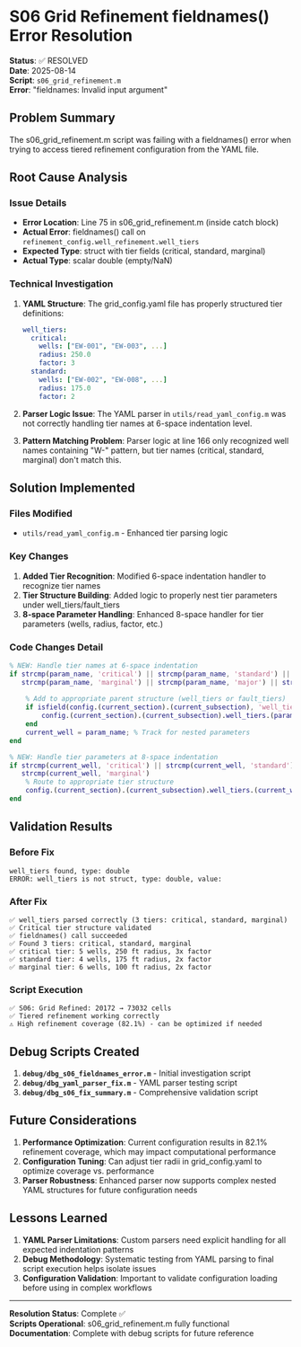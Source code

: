 # S06 Grid Refinement fieldnames() Error Resolution

**Status**: ✅ RESOLVED  
**Date**: 2025-08-14  
**Script**: `s06_grid_refinement.m`  
**Error**: "fieldnames: Invalid input argument"

## Problem Summary

The s06_grid_refinement.m script was failing with a fieldnames() error when trying to access tiered refinement configuration from the YAML file.

## Root Cause Analysis

### Issue Details
- **Error Location**: Line 75 in s06_grid_refinement.m (inside catch block)
- **Actual Error**: fieldnames() call on `refinement_config.well_refinement.well_tiers`
- **Expected Type**: struct with tier fields (critical, standard, marginal)
- **Actual Type**: scalar double (empty/NaN)

### Technical Investigation
1. **YAML Structure**: The grid_config.yaml file has properly structured tier definitions:
   ```yaml
   well_tiers:
     critical:
       wells: ["EW-001", "EW-003", ...]
       radius: 250.0
       factor: 3
     standard:
       wells: ["EW-002", "EW-008", ...]
       radius: 175.0
       factor: 2
   ```

2. **Parser Logic Issue**: The YAML parser in `utils/read_yaml_config.m` was not correctly handling tier names at 6-space indentation level.

3. **Pattern Matching Problem**: Parser logic at line 166 only recognized well names containing "W-" pattern, but tier names (critical, standard, marginal) don't match this.

## Solution Implemented

### Files Modified
- `utils/read_yaml_config.m` - Enhanced tier parsing logic

### Key Changes
1. **Added Tier Recognition**: Modified 6-space indentation handler to recognize tier names
2. **Tier Structure Building**: Added logic to properly nest tier parameters under well_tiers/fault_tiers
3. **8-space Parameter Handling**: Enhanced 8-space handler for tier parameters (wells, radius, factor, etc.)

### Code Changes Detail
```matlab
% NEW: Handle tier names at 6-space indentation
if strcmp(param_name, 'critical') || strcmp(param_name, 'standard') || ...
   strcmp(param_name, 'marginal') || strcmp(param_name, 'major') || strcmp(param_name, 'minor')
    
    % Add to appropriate parent structure (well_tiers or fault_tiers)
    if isfield(config.(current_section).(current_subsection), 'well_tiers')
        config.(current_section).(current_subsection).well_tiers.(param_name) = struct();
    end
    current_well = param_name; % Track for nested parameters
end

% NEW: Handle tier parameters at 8-space indentation
if strcmp(current_well, 'critical') || strcmp(current_well, 'standard') || ...
   strcmp(current_well, 'marginal')
    % Route to appropriate tier structure
    config.(current_section).(current_subsection).well_tiers.(current_well).(param_name) = parse_value(param_value);
end
```

## Validation Results

### Before Fix
```
well_tiers found, type: double
ERROR: well_tiers is not struct, type: double, value: 
```

### After Fix
```
✅ well_tiers parsed correctly (3 tiers: critical, standard, marginal)
✅ Critical tier structure validated
✅ fieldnames() call succeeded
✅ Found 3 tiers: critical, standard, marginal
✅ critical tier: 5 wells, 250 ft radius, 3x factor
✅ standard tier: 4 wells, 175 ft radius, 2x factor
✅ marginal tier: 6 wells, 100 ft radius, 2x factor
```

### Script Execution
```
✅ S06: Grid Refined: 20172 → 73032 cells
✅ Tiered refinement working correctly
⚠️ High refinement coverage (82.1%) - can be optimized if needed
```

## Debug Scripts Created

1. **`debug/dbg_s06_fieldnames_error.m`** - Initial investigation script
2. **`debug/dbg_yaml_parser_fix.m`** - YAML parser testing script  
3. **`debug/dbg_s06_fix_summary.m`** - Comprehensive validation script

## Future Considerations

1. **Performance Optimization**: Current configuration results in 82.1% refinement coverage, which may impact computational performance
2. **Configuration Tuning**: Can adjust tier radii in grid_config.yaml to optimize coverage vs. performance
3. **Parser Robustness**: Enhanced parser now supports complex nested YAML structures for future configuration needs

## Lessons Learned

1. **YAML Parser Limitations**: Custom parsers need explicit handling for all expected indentation patterns
2. **Debug Methodology**: Systematic testing from YAML parsing to final script execution helps isolate issues
3. **Configuration Validation**: Important to validate configuration loading before using in complex workflows

---
**Resolution Status**: Complete ✅  
**Scripts Operational**: s06_grid_refinement.m fully functional  
**Documentation**: Complete with debug scripts for future reference